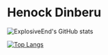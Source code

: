 # Henock Dinberu

![ExplosiveEnd's GitHub stats](https://github-readme-stats.vercel.app/api?username=ExplosiveEnd\&rank_icon=github\&theme=maroongold)

[![Top Langs](https://github-readme-stats.vercel.app/api/top-langs/?username=ExplosiveEnd\&layout=donut-vertical\&theme=maroongold)](https://github.com/anuraghazra/github-readme-stats)

